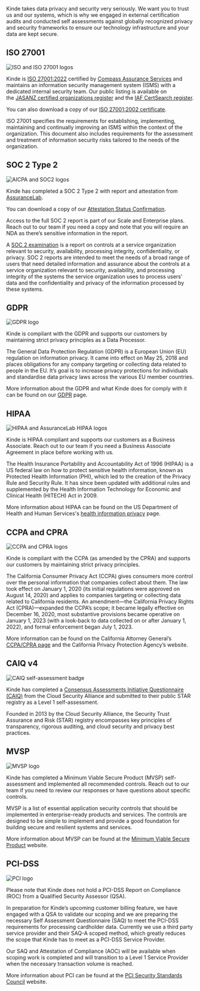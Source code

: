 
Kinde takes data privacy and security very seriously. We want you to trust us and our systems, which is why we engaged in external certification audits and conducted self assessments against globally recognized privacy and security frameworks to ensure our technology infrastructure and your data are kept secure.

## **ISO 27001**

![ISO and ISO 27001 logos](https://imagedelivery.net/skPPZTHzSlcslvHjesZQcQ/6a57d6a4-8291-4b37-4449-6c38b010bf00/public)

Kinde is [ISO 27001:2022](https://www.iso.org/standard/27001) certified by [Compass Assurance Services](https://cas.com.au/) and maintains an information security management system (ISMS) with a dedicated internal security team. Our public listing is available on the [JASANZ certified organizations register](https://register.jasanz.org/certificate-details/0/af0526d5-c2d8-ed11-a7c7-00224818a490) and the [IAF CertSearch register](https://www.iafcertsearch.org/certified-entity/WrSSvBtTuGl9ks9O9oyp30SO).

You can also download a copy of our [ISO 27001:2002 certificate](/assets/images/docs/certificates/Kinde-Australia-ISO-27001-2022.pdf).

ISO 27001 specifies the requirements for establishing, implementing, maintaining and continually improving an ISMS within the context of the organization. This document also includes requirements for the assessment and treatment of information security risks tailored to the needs of the organization.

## SOC 2 Type 2

![AICPA and SOC2 logos](https://imagedelivery.net/skPPZTHzSlcslvHjesZQcQ/99302f85-bdd0-482d-5e7e-caafb52bb900/public)

Kinde has completed a SOC 2 Type 2 with report and attestation from [AssuranceLab](https://www.assurancelab.cpa/).

You can download a copy of our [Attestation Status Confirmation](/assets/images/docs/certificates/Kinde-SOC-2-Type-2-Attestation-Status.pdf).

Access to the full SOC 2 report is part of our Scale and Enterprise plans. Reach out to our team if you need a copy and note that you will require an NDA as there’s sensitive information in the report.

A [SOC 2 examination](https://www.aicpa-cima.com/topic/audit-assurance/audit-and-assurance-greater-than-soc-2) is a report on controls at a service organization relevant to security, availability, processing integrity, confidentiality, or privacy. SOC 2 reports are intended to meet the needs of a broad range of users that need detailed information and assurance about the controls at a service organization relevant to security, availability, and processing integrity of the systems the service organization uses to process users’ data and the confidentiality and privacy of the information processed by these systems.

## GDPR

![GDPR logo](https://imagedelivery.net/skPPZTHzSlcslvHjesZQcQ/64af5136-0785-402d-66b9-e6e3f3b8e000/public)

Kinde is compliant with the GDPR and supports our customers by maintaining strict privacy principles as a Data Processor.

The General Data Protection Regulation (GDPR) is a European Union (EU) regulation on information privacy. It came into effect on May 25, 2018 and places obligations for any company targeting or collecting data related to people in the EU. It’s goal is to increase privacy protections for individuals and standardise data privacy laws across the various EU member countries.

More information about the GDPR and what Kinde does for comply with it can be found on our [GDPR](/trust-center/privacy-and-compliance/gdpr/) page.

## HIPAA

![HIPAA and AssuranceLab HIPAA logos](https://imagedelivery.net/skPPZTHzSlcslvHjesZQcQ/88d46614-1631-48ae-fcf4-a0ee7c121c00/public)

Kinde is HIPAA compliant and supports our customers as a Business Associate. Reach out to our team if you need a Business Associate Agreement in place before working with us.

The Health Insurance Portability and Accountability Act of 1996 (HIPAA) is a US federal law on how to protect sensitive health information, known as Protected Health Information (PHI), which led to the creation of the Privacy Rule and Security Rule. It has since been updated with additional rules and supplemented by the Health Information Technology for Economic and Clinical Health (HITECH) Act in 2009.

More information about HIPAA can be found on the US Department of Health and Human Services's [health information privacy](https://www.hhs.gov/hipaa/index.html) page.

## CCPA and CPRA

![CCPA and CPRA logos](https://imagedelivery.net/skPPZTHzSlcslvHjesZQcQ/ffc476f3-6b5f-43ac-8406-d6ab5dce8100/public)

Kinde is compliant with the CCPA (as amended by the CPRA) and supports our customers by maintaining strict privacy principles.

The California Consumer Privacy Act (CCPA) gives consumers more control over the personal information that companies collect about them. The law took effect on January 1, 2020 (its initial regulations were approved on August 14, 2020) and applies to companies targeting or collecting data related to California residents. An amendment—the California Privacy Rights Act (CPRA)—expanded the CCPA’s scope; it became legally effective on December 16, 2020, most substantive provisions became operative on January 1, 2023 (with a look-back to data collected on or after January 1, 2022), and formal enforcement began July 1, 2023.

More information can be found on the California Attorney General’s [CCPA/CPRA page](https://oag.ca.gov/privacy/ccpa) and the California Privacy Protection Agency’s website.
## **CAIQ v4**

![CAIQ self-assessment badge](https://imagedelivery.net/skPPZTHzSlcslvHjesZQcQ/ae7254c4-4fa9-4542-be17-86a2a3382d00/public)

Kinde has completed a [Consensus Assessments Initiative Questionnaire (CAIQ)](https://cloudsecurityalliance.org/star/registry/kinde/services/kinde/) from the Cloud Security Alliance and submitted to their public STAR registry as a Level 1 self-assessment.

Founded in 2013 by the Cloud Security Alliance, the Security Trust Assurance and Risk (STAR) registry encompasses key principles of transparency, rigorous auditing, and cloud security and privacy best practices.

## MVSP

![MVSP logo](https://imagedelivery.net/skPPZTHzSlcslvHjesZQcQ/c20625e4-2acf-43c4-e42e-66b853cafd00/public)

Kinde has completed a Minimum Viable Secure Product (MVSP) self-assessment and implemented all recommended controls. Reach out to our team if you need to review our responses or have questions about specific controls.

MVSP is a list of essential application security controls that should be implemented in enterprise-ready products and services. The controls are designed to be simple to implement and provide a good foundation for building secure and resilient systems and services.

More information about MVSP can be found at the [Minimum Viable Secure Product](https://mvsp.dev/) website.

## PCI-DSS

![PCI logo](https://imagedelivery.net/skPPZTHzSlcslvHjesZQcQ/8358875d-ac43-43d3-f794-3d72bf3f1800/public)

Please note that Kinde does not hold a PCI-DSS Report on Compliance (ROC) from a Qualified Security Assessor (QSA).

In preparation for Kinde’s upcoming customer billing feature, we have engaged with a QSA to validate our scoping and we are preparing the necessary Self Assessment Questionnaire (SAQ) to meet the PCI-DSS requirements for processing cardholder data. Currently we use a third party service provider and their SAQ-A scoped method, which greatly reduces the scope that Kinde has to meet as a PCI-DSS Service Provider.

Our SAQ and Attestation of Compliance (AOC) will be available when scoping work is completed and will transition to a Level 1 Service Provider when the necessary transaction volume is reached.

More information about PCI can be found at the [PCI Security Standards Council](https://www.pcisecuritystandards.org/) website.